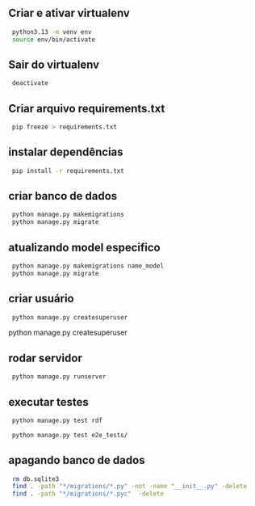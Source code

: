 ## Criar e ativar virtualenv

```bash
 python3.13 -m venv env
 source env/bin/activate
```

## Sair do virtualenv

```bash
 deactivate
```

## Criar arquivo requirements.txt

```bash
 pip freeze > requirements.txt
```

## instalar dependências

```bash
 pip install -r requirements.txt
```

## criar banco de dados

```bash
 python manage.py makemigrations
 python manage.py migrate
```

## atualizando model especifico

```bash
 python manage.py makemigrations name_model
 python manage.py migrate
```

## criar usuário

```bash
 python manage.py createsuperuser
```

python manage.py createsuperuser

## rodar servidor

```bash
 python manage.py runserver
```

## executar testes

```bash
 python manage.py test rdf

 python manage.py test e2e_tests/
```

## apagando banco de dados

```bash
 rm db.sqlite3
 find . -path "*/migrations/*.py" -not -name "__init__.py" -delete
 find . -path "*/migrations/*.pyc"  -delete
```
